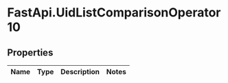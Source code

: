 # FastApi.UidListComparisonOperator10

## Properties
Name | Type | Description | Notes
------------ | ------------- | ------------- | -------------
